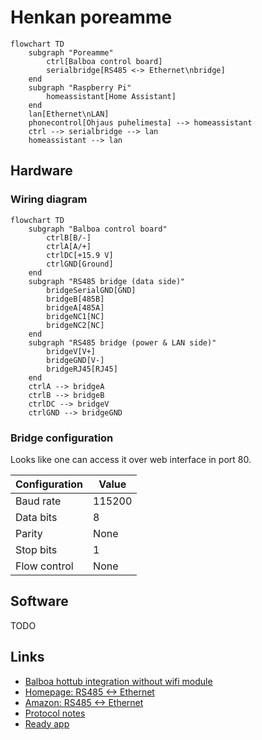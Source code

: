 Henkan poreamme
===============

```mermaid
flowchart TD
    subgraph "Poreamme"
        ctrl[Balboa control board]
        serialbridge[RS485 <-> Ethernet\nbridge]
    end
    subgraph "Raspberry Pi"
        homeassistant[Home Assistant]
    end
    lan[Ethernet\nLAN]
    phonecontrol[Ohjaus puhelimesta] --> homeassistant
    ctrl --> serialbridge --> lan
    homeassistant --> lan
```

Hardware
--------

### Wiring diagram

```mermaid
flowchart TD
    subgraph "Balboa control board"
        ctrlB[B/-]
        ctrlA[A/+]
        ctrlDC[+15.9 V]
        ctrlGND[Ground]
    end
    subgraph "RS485 bridge (data side)"
        bridgeSerialGND[GND]
        bridgeB[485B]
        bridgeA[485A]
        bridgeNC1[NC]
        bridgeNC2[NC]
    end
    subgraph "RS485 bridge (power & LAN side)"
        bridgeV[V+]
        bridgeGND[V-]
        bridgeRJ45[RJ45]
    end
    ctrlA --> bridgeA
    ctrlB --> bridgeB
    ctrlDC --> bridgeV
    ctrlGND --> bridgeGND
```

### Bridge configuration

Looks like one can access it over web interface in port 80.

| Configuration | Value  |
|---------------|--------|
| Baud rate     | 115200 |
| Data bits     | 8      |
| Parity        | None   |
| Stop bits     | 1      |
| Flow control  | None   |


Software
--------

TODO


Links
-----

- [Balboa hottub integration without wifi module](https://community.openhab.org/t/balboa-hottub-integration-without-wifi-module/147110)
- [Homepage: RS485 <-> Ethernet](https://www.waveshare.com/wiki/RS485_TO_ETH_(B))
- [Amazon: RS485 <-> Ethernet](https://www.amazon.de/RS485-Ethernet-Converter-Industrial-Auto-Negotiation-transparent/dp/B09QMNWYLQ)
- [Protocol notes](https://github.com/ccutrer/balboa_worldwide_app/blob/main/doc/protocol.md)
- [Ready app](https://github.com/ccutrer/balboa_worldwide_app)
